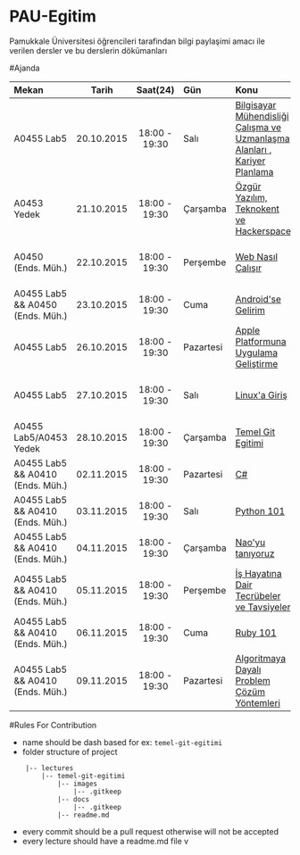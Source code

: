 # PAU-Egitim

Pamukkale Üniversitesi öğrencileri tarafindan bilgi paylaşimi amacı ile verilen dersler ve bu derslerin dökümanları

#Ajanda

| Mekan                            |             Tarih | Saat(24)      | Gün       | Konu                                                                      | Eğimciler                      |
| :------------                    | :---------------: | :-----------: | :-----    | :---------------                                                          | :--------:                     |
| A0455 Lab5                       |        20.10.2015 | 18:00 - 19:30 | Salı      | [Bilgisayar Mühendisliği Çalışma ve Uzmanlaşma Alanları , Kariyer Planlama] | [Necati Kartal]                  |
| A0453 Yedek                      |        21.10.2015 | 18:00 - 19:30 | Çarşamba  | [Özgür Yazılım, Teknokent ve Hackerspace]                                   | [Kemal Kanok]                    |
| A0450 (Ends. Müh.)               |        22.10.2015 | 18:00 - 19:30 | Perşembe  | [Web Nasıl Çalışır]                                                         | [Mustafa Tosun], [İsmail Akbudak]  |
| A0455 Lab5 && A0450 (Ends. Müh.) |        23.10.2015 | 18:00 - 19:30 | Cuma      | [Android'se Gelirim]                                                        | [Onur Yurttürk]                  |
| A0455 Lab5                       |        26.10.2015 | 18:00 - 19:30 | Pazartesi | [Apple Platformuna Uygulama Geliştirme]                                                          | [Bilal Arslan]                   |
| A0455 Lab5                       |        27.10.2015 | 18:00 - 19:30 | Salı      | [Linux'a Giriş]                                                         | [Enis Özgen], [Muhammet Türk]      |
| A0455 Lab5/A0453 Yedek           |        28.10.2015 | 18:00 - 19:30 | Çarşamba  | [Temel Git Egitimi]                                                 | [Kemal Kanok]                    |
| A0455 Lab5 && A0410 (Ends. Müh.) |        02.11.2015 | 18:00 - 19:30 | Pazartesi | [C#]                                                                        | [Erkan Taylan]                   |
| A0455 Lab5 && A0410 (Ends. Müh.) |        03.11.2015 | 18:00 - 19:30 | Salı | [Python 101]                                                                       | [Oğuzhan Taşçı]                  |
| A0455 Lab5 && A0410 (Ends. Müh.) |        04.11.2015 | 18:00 - 19:30 | Çarşamba | [Nao'yu tanıyoruz]                                                                        | [Aziz Dursun Göktepe]                   |
| A0455 Lab5 && A0410 (Ends. Müh.) |        05.11.2015 | 18:00 - 19:30 | Perşembe | [İş Hayatına Dair Tecrübeler ve Tavsiyeler]                                                                        | [İsmail Akbudak]                   |
| A0455 Lab5 && A0410 (Ends. Müh.) |        06.11.2015 | 18:00 - 19:30 | Cuma | [Ruby 101]                                                                       | [Leyla Kapi]                   |
| A0455 Lab5 && A0410 (Ends. Müh.) |        09.11.2015 | 18:00 - 19:30 | Pazartesi | [Algoritmaya Dayalı Problem Çözüm Yöntemleri]                                                                                    | [Baran Kurtuluş Ozan]

[Bilal Arslan]: https://github.com/arslanbilal
[Necati Kartal]: https://github.com/necatikartal
[Kemal Kanok]: https://github.com/kemalkanok
[Mustafa Tosun]: https://github.com/mustafatosun
[İsmail Akbudak]: https://github.com/ismailakbudak
[Enis Özgen]: https://github.com/enisozgen
[Muhammet Türk]: https://github.com/mturk111
[Onur Yurttürk]: https://github.com/onuryurtturk
[Erkan Taylan]: https://github.com/erkantaylan
[Oğuzhan Taşçı]: https://github.com/oguzhantasci
[Leyla Kapi]: https://github.com/leylaKapi
[Baran Kurtuluş Ozan]: https://github.com/barankurtulusozan
[Aziz Dursun Göktepe]: https://github.com/azizdursungoktepe

[C#]: https://github.com/PauEducation/pau-egitim-programi/tree/master/lectures/c-sharp
[Nao'yu tanıyoruz]: https://github.com/PauEducation/pau-egitim-programi/tree/master/lectures/naoyu-taniyoruz
[İş Hayatına Dair Tecrübeler ve Tavsiyeler]: https://github.com/PauEducation/pau-egitim-programi/tree/master/lectures/is-hayatina-dair-tecrubeler-ve-tavsiyeler
[Ruby 101]: https://github.com/PauEducation/pau-egitim-programi/tree/master/lectures/ruby-101
[Algoritmaya Dayalı Problem Çözüm Yöntemleri]: https://github.com/PauEducation/pau-egitim-programi/tree/master/lectures/algoritmaya-dayali-problem-cozum-yontemleri
[Bilgisayar Mühendisliği Çalışma ve Uzmanlaşma Alanları , Kariyer Planlama]: https://github.com/PauEducation/pau-egitim-programi/tree/master/lectures/bilgisayar-muhendisligi-calisma-ve-uzmanlasma-alanlari-kariyer-planlama
[Özgür Yazılım, Teknokent ve Hackerspace]: https://github.com/PauEducation/pau-egitim-programi/tree/master/lectures/ozgur-yazilim-teknokent-ve-hackerspace
[Web Nasıl Çalışır]: https://github.com/PauEducation/pau-egitim-programi/tree/master/lectures/web-nasil-calisir
[Python 101]: https://github.com/PauEducation/pau-egitim-programi/tree/master/lectures/python-101
[Linux'a Giriş]: https://github.com/PauEducation/pau-egitim-programi/blob/master/lectures/linuxa-giris/readme.md
[Apple Platformuna Uygulama Geliştirme]: https://github.com/PauEducation/pau-egitim-programi/blob/master/lectures/apple-platformuna-uygulama-gelistirme/readme.md
[Temel Git Egitimi]: http://www.git-scm.com
[Android'se Gelirim]: https://github.com/PauEducation/pau-egitim-programi/tree/master/lectures/androidse-gelirim


#Rules For Contribution
* name should be dash based for ex:
```temel-git-egitimi```
* folder structure of project
```
    |-- lectures
        |-- temel-git-egitimi
            |-- images
                |-- .gitkeep
            |-- docs
                |-- .gitkeep
            |-- readme.md
```
* every commit should be a pull request otherwise will not be accepted
* every lecture should have a readme.md file
v
